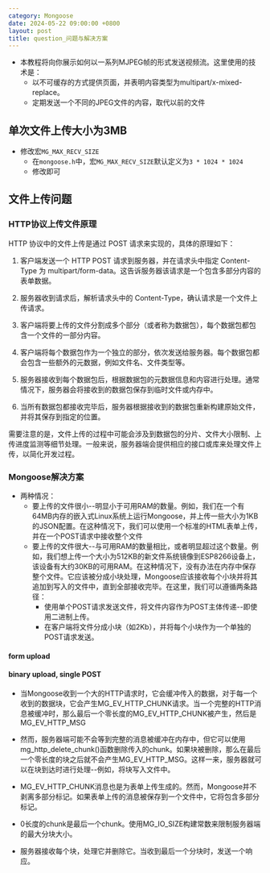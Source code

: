 ```yaml
---
category: Mongoose
date: 2024-05-22 09:00:00 +0800
layout: post
title: question_问题与解决方案
---
```


+ 本教程将向你展示如何以一系列MJPEG帧的形式发送视频流。这里使用的技术是：
  + 以不可缓存的方式提供页面，并表明内容类型为multipart/x-mixed-replace。
  + 定期发送一个不同的JPEG文件的内容，取代以前的文件

## 单次文件上传大小为3MB

+ 修改宏`MG_MAX_RECV_SIZE`
  + 在`mongoose.h`中，宏`MG_MAX_RECV_SIZE`默认定义为`3 * 1024 * 1024`
  + 修改即可

## 文件上传问题

### HTTP协议上传文件原理

HTTP 协议中的文件上传是通过 POST 请求来实现的，具体的原理如下：

1. 客户端发送一个 HTTP POST 请求到服务器，并在请求头中指定 Content-Type 为 multipart/form-data。这告诉服务器该请求是一个包含多部分内容的表单数据。

2. 服务器收到请求后，解析请求头中的 Content-Type，确认请求是一个文件上传请求。

3. 客户端将要上传的文件分割成多个部分（或者称为数据包），每个数据包都包含一个文件的一部分内容。

4. 客户端将每个数据包作为一个独立的部分，依次发送给服务器。每个数据包都会包含一些额外的元数据，例如文件名、文件类型等。

5. 服务器接收到每个数据包后，根据数据包的元数据信息和内容进行处理。通常情况下，服务器会将接收到的数据包保存到临时文件或内存中。

6. 当所有数据包都接收完毕后，服务器根据接收到的数据包重新构建原始文件，并将其保存到指定的位置。

需要注意的是，文件上传的过程中可能会涉及到数据包的分片、文件大小限制、上传进度监测等细节处理。一般来说，服务器端会提供相应的接口或库来处理文件上传，以简化开发过程。

### Mongoose解决方案

+ 两种情况：
  + 要上传的文件很小--明显小于可用RAM的数量。例如，我们在一个有64MB内存的嵌入式Linux系统上运行Mongoose，并上传一些大小为1KB的JSON配置。在这种情况下，我们可以使用一个标准的HTML表单上传，并在一个POST请求中接收整个文件
  + 要上传的文件很大--与可用RAM的数量相比，或者明显超过这个数量。例如，我们想上传一个大小为512KB的新文件系统镜像到ESP8266设备上，该设备有大约30KB的可用RAM。在这种情况下，没有办法在内存中保存整个文件。它应该被分成小块处理，Mongoose应该接收每个小块并将其追加到写入的文件中，直到全部接收完毕。在这里，我们可以遵循两条路径：
    + 使用单个POST请求发送文件，将文件内容作为POST主体传递--即使用二进制上传。
    + 在客户端将文件分成小块（如2Kb），并将每个小块作为一个单独的POST请求发送。

#### form upload

#### binary upload, single POST

+ 当Mongoose收到一个大的HTTP请求时，它会缓冲传入的数据，对于每一个收到的数据块，它会产生MG_EV_HTTP_CHUNK请求。当一个完整的HTTP消息被缓冲时，那么最后一个零长度的MG_EV_HTTP_CHUNK被产生，然后是MG_EV_HTTP_MSG 
+ 然而，服务器端可能不会等到完整的消息被缓冲在内存中，但它可以使用mg_http_delete_chunk()函数删除传入的chunk。如果块被删除，那么在最后一个零长度的块之后就不会产生MG_EV_HTTP_MSG。这样一来，服务器就可以在块到达时进行处理--例如，将块写入文件中。
+ MG_EV_HTTP_CHUNK消息也是为表单上传生成的。然而，Mongoose并不剥离多部分标记。如果表单上传的消息被保存到一个文件中，它将包含多部分标记。

+ 0长度的chunk是最后一个chunk。使用MG_IO_SIZE构建常数来限制服务器端的最大分块大小。

+ 服务器接收每个块，处理它并删除它。当收到最后一个分块时，发送一个响应。